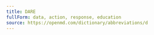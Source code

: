 ```yaml
---
title: DARE
fullForm: data, action, response, education
source: https://openmd.com/dictionary/abbreviations/d
---
```

